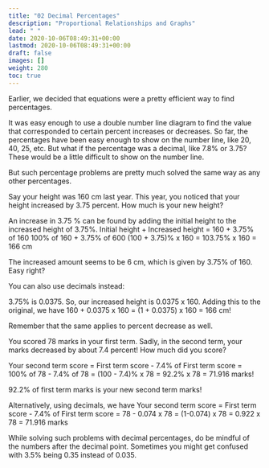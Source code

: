 ```yaml
---
title: "02 Decimal Percentages"
description: "Proportional Relationships and Graphs"
lead: " "
date: 2020-10-06T08:49:31+00:00
lastmod: 2020-10-06T08:49:31+00:00
draft: false
images: []
weight: 280
toc: true
---
```


Earlier, we decided that equations were a pretty efficient way to find percentages. 

It was easy enough to use a double number line diagram to find the value that corresponded to certain percent increases or decreases. So far, the percentages have been easy enough to show on the number line, like 20, 40, 25, etc. But what if the percentage was a decimal, like 7.8% or 3.75? These would be a little difficult to show on the number line. 

But such percentage problems are pretty much solved the same way as any other percentages. 

Say your height was 160 cm last year. This year, you noticed that your height increased by 3.75 percent. How much is your new height?

An increase in 3.75 % can be found by adding the initial height to the increased height of 3.75%.
Initial height + Increased height = 160 + 3.75% of 160 
100% of 160 + 3.75% of 600
(100 + 3.75)% x 160 = 103.75% x 160 = 166 cm

The increased amount seems to be 6 cm, which is given by 3.75% of 160. Easy right?

You can also use decimals instead:

3.75% is 0.0375. So, our increased height is 0.0375 x 160. Adding this to the original, we have
160 + 0.0375 x 160 = (1 + 0.0375) x 160 = 166 cm!

Remember that the same applies to percent decrease as well. 

You scored 78 marks in your first term. Sadly, in the second term, your marks decreased by about 7.4 percent! How much did you score?

Your second term score = First term score - 7.4% of First term score 
= 100% of 78 - 7.4% of 78
= (100 - 7.4)% x 78 
= 92.2% x 78
= 71.916 marks!

92.2% of first term marks is your new second term marks!

Alternatively, using decimals, we have
Your second term score = First term score - 7.4% of First term score 
= 78 - 0.074 x 78
= (1-0.074) x 78
= 0.922 x 78
= 71.916 marks

While solving such problems with decimal percentages, do be mindful of the numbers after the decimal point. Sometimes you might get confused with 3.5% being 0.35 instead of 0.035. 

